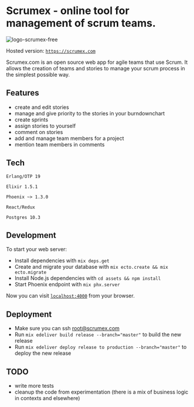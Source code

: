 # Scrumex - online tool for management of scrum teams.
![logo-scrumex-free](https://user-images.githubusercontent.com/3610215/46209067-fd45fd80-c32c-11e8-8a27-2bb88e81221c.png)

Hosted version: [`https://scrumex.com`](https://scrum-ex.com/?ref=github)

Scrumex.com is an open source web app for agile teams that use Scrum. It allows the creation of teams and stories to  manage your scrum process in the simplest possible way.

## Features

 - create and edit stories
 - manage and give priority to the stories in your burndownchart
 - create sprints
 - assign stories to yourself
 - comment on stories
 - add and manage team members for a project
 - mention team members in comments

## Tech

`Erlang/OTP 19`

`Elixir 1.5.1`

`Phoenix ~> 1.3.0`

`React/Redux`

`Postgres 10.3`


## Development

To start your web server:

  * Install dependencies with `mix deps.get`
  * Create and migrate your database with `mix ecto.create && mix ecto.migrate`
  * Install Node.js dependencies with `cd assets && npm install`
  * Start Phoenix endpoint with `mix phx.server`


Now you can visit [`localhost:4000`](http://localhost:4000) from your browser.

## Deployment

* Make sure you can ssh root@scrumex.com
* Run `mix edeliver build release --branch="master"` to build the new release
* Run `mix edeliver deploy release to production --branch="master"` to deploy the new release

## TODO

 - write more tests
 - cleanup the code from experimentation (there is a mix of business logic in contexts and elsewhere)
